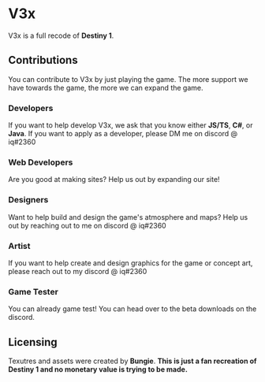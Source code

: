 # V3x
V3x is a full recode of **Destiny 1**.

## Contributions
You can contribute to V3x by just playing the game. The more support we have towards the game, the more we can expand the game.

### Developers
If you want to help develop V3x, we ask that you know either **JS/TS**, **C#**, or **Java**. If you want to apply as a developer, please DM me on discord @ iq#2360

### Web Developers
Are you good at making sites? Help us out by expanding our site!

### Designers
Want to help build and design the game's atmosphere and maps? Help us out by reaching out to me on discord @ iq#2360

### Artist
If you want to help create and design graphics for the game or concept art, please reach out to my discord @ iq#2360

### Game Tester
You can already game test! You can head over to the beta downloads on the discord.

## Licensing
Texutres and assets were created by **Bungie**. **This is just a fan recreation of Destiny 1 and no monetary value is trying to be made.**
